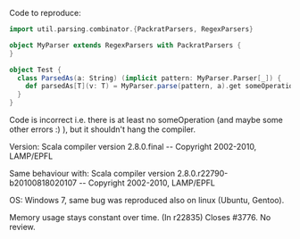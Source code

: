 Code to reproduce:
```scala
import util.parsing.combinator.{PackratParsers, RegexParsers}

object MyParser extends RegexParsers with PackratParsers {
}

object Test {
  class ParsedAs(a: String) (implicit pattern: MyParser.Parser[_]) {
    def parsedAs[T](v: T) = MyParser.parse(pattern, a).get someOperation v 
  }
}
```

Code is incorrect i.e. there is at least no someOperation (and maybe some other errors :) ), but it shouldn't hang the compiler.

Version:
Scala compiler version 2.8.0.final -- Copyright 2002-2010, LAMP/EPFL

Same behaviour with:
Scala compiler version 2.8.0.r22790-b20100818020107 -- Copyright 2002-2010, LAMP/EPFL

OS: Windows 7, same bug was reproduced also on linux (Ubuntu, Gentoo).

Memory usage stays constant over time.
(In r22835) Closes #3776. No review.
